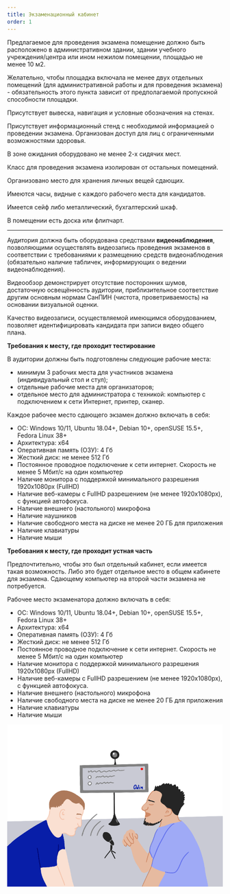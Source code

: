 ```yaml
---
title: Экзаменационный кабинет
order: 1
---
```


Предлагаемое для проведения экзамена помещение должно быть расположено в административном здании, здании учебного учреждения/центра или ином нежилом помещении, площадью не менее 10 м2.

Желательно, чтобы площадка включала не менее двух отдельных помещений (для административной работы и для проведения экзамена) - обязательность этого пункта зависит от предполагаемой пропускной способности площадки.

Присутствует вывеска, навигация и условные обозначения на стенах.

Присутствует информационный стенд с необходимой информацией о проведении экзамена. Организован доступ для лиц с ограниченными возможностями здоровья.

В зоне ожидания оборудовано не менее 2-х сидячих мест.

Класс для проведения экзамена изолирован от остальных помещений.

Организовано место для хранения личных вещей сдающих.

Имеются часы, видные с каждого рабочего места для кандидатов.

Имеется сейф либо металлический, бухгалтерский шкаф.

В помещении есть доска или флипчарт.

---

Аудитория должна быть оборудована средствами **видеонаблюдения**, позволяющими осуществлять видеозапись проведения экзаменов в соответствии с требованиями к размещению средств видеонаблюдения (обязательно наличие табличек, информирующих о ведении видеонаблюдения).

Видеообзор демонстрирует отсутствие посторонних шумов, достаточную освещённость аудитории, приблизительное соответствие другим основным нормам СанПИН (чистота, проветриваемость) на основании визуальной оценки.

Качество видеозаписи, осуществляемой имеющимся оборудованием, позволяет идентифицировать кандидата при записи видео общего плана.

**Требования к месту, где проходит тестирование**

В аудитории должны быть подготовлены следующие рабочие места:

-  минимум 3 рабочих места для участников экзамена (индивидуальный стол и стул);
-  отдельные рабочие места для организаторов;
-  отдельное место для администратора с техникой: компьютер с подключением к сети Интернет, принтер, сканер.

Каждое рабочее место сдающего экзамен должно включать в себя:

-  ОС: Windows 10/11, Ubuntu 18.04+, Debian 10+, openSUSE 15.5+, Fedora Linux 38+
-  Архитектура: x64
-  Оперативная память (ОЗУ): 4 Гб
-  Жесткий диск: не менее 512 Гб
-  Постоянное проводное подключение к сети интернет. Скорость не менее 5 Мбит/с на один компьютер
-  Наличие монитора с поддержкой минимального разрешения 1920х1080px (FullHD)
-  Наличие веб-камеры с FullHD разрешением (не менее 1920x1080px), с функцией автофокуса.
-  Наличие внешнего (настольного) микрофона
-  Наличие наушников
-  Наличие свободного места на диске не менее 20 ГБ для приложения
-  Наличие клавиатуры
-  Наличие мыши

**Требования к месту, где проходит устная часть**

Предпочтительно, чтобы это был отдельный кабинет, если имеется такая возможность. Либо это будет отдельное место в общем кабинете для экзамена. Сдающему компьютер на второй части экзамена не потребуется.

Рабочее место экзаменатора должно включать в себя:

-  ОС: Windows 10/11, Ubuntu 18.04+, Debian 10+, openSUSE 15.5+, Fedora Linux 38+
-  Архитектура: x64
-  Оперативная память (ОЗУ): 4 Гб
-  Жесткий диск: не менее 512 Гб
-  Постоянное проводное подключение к сети интернет. Скорость не менее 5 Мбит/с на один компьютер
-  Наличие монитора с поддержкой минимального разрешения 1920х1080px (FullHD)
-  Наличие веб-камеры с FullHD разрешением (не менее 1920x1080px), с функцией автофокуса.
-  Наличие внешнего (настольного) микрофона
-  Наличие свободного места на диске не менее 20 ГБ для приложения
-  Наличие клавиатуры
-  Наличие мыши

![](<./image (272).png> "Пример приёма устной части")